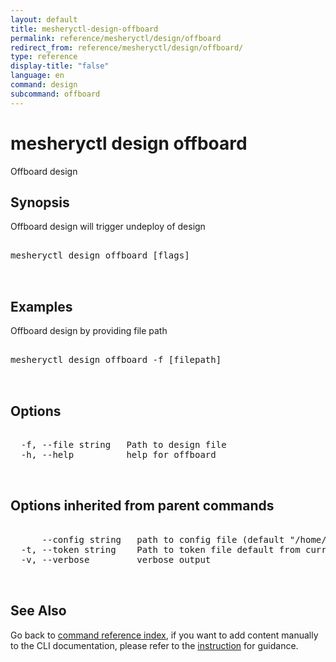 ```yaml
---
layout: default
title: mesheryctl-design-offboard
permalink: reference/mesheryctl/design/offboard
redirect_from: reference/mesheryctl/design/offboard/
type: reference
display-title: "false"
language: en
command: design
subcommand: offboard
---
```


# mesheryctl design offboard

Offboard design

## Synopsis

Offboard design will trigger undeploy of design
<pre class='codeblock-pre'>
<div class='codeblock'>
mesheryctl design offboard [flags]

</div>
</pre> 

## Examples

Offboard design by providing file path
<pre class='codeblock-pre'>
<div class='codeblock'>
mesheryctl design offboard -f [filepath]

</div>
</pre> 

## Options

<pre class='codeblock-pre'>
<div class='codeblock'>
  -f, --file string   Path to design file
  -h, --help          help for offboard

</div>
</pre>

## Options inherited from parent commands

<pre class='codeblock-pre'>
<div class='codeblock'>
      --config string   path to config file (default "/home/runner/.meshery/config.yaml")
  -t, --token string    Path to token file default from current context
  -v, --verbose         verbose output

</div>
</pre>

## See Also

Go back to [command reference index](/reference/mesheryctl/), if you want to add content manually to the CLI documentation, please refer to the [instruction](/project/contributing/contributing-cli#preserving-manually-added-documentation) for guidance.
